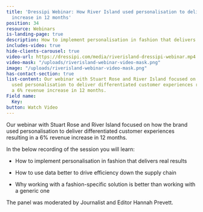 ```yaml
---
title: 'Dressipi Webinar: How River Island used personalisation to deliver a 6% revenue
  increase in 12 months'
position: 34
resource: Webinars
is-landing-page: true
description: How to implement personalisation in fashion that delivers real results.
includes-video: true
hide-clients-carousel: true
video-url: https://dressipi.com/media/riverisland-dressipi-webinar.mp4
video-mask: "/uploads/riverisland-webinar-video-mask.png"
image: "/uploads/riverisland-webinar-video-mask.png"
has-contact-section: true
list-content: Our webinar with Stuart Rose and River Island focused on how the brand
  used personalisation to deliver differentiated customer experiences resulting in
  a 6% revenue increase in 12 months.
Field name:
  Key: 
button: Watch Video
---
```


Our webinar with Stuart Rose and River Island focused on how the brand used personalisation to deliver differentiated customer experiences resulting in a 6% revenue increase in 12 months.

In the below recording of the session you will learn: 

* How to implement personalisation in fashion that delivers real results

* How to use data better to drive efficiency down the supply chain

* Why working with a fashion-specific solution is better than working with a generic one

The panel was moderated by Journalist and Editor Hannah Prevett.